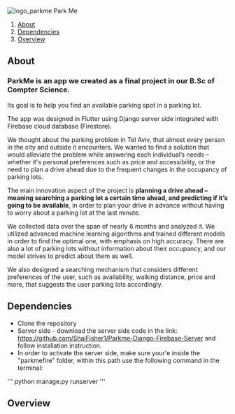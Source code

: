 ![logo_parkme](https://github.com/morsimantov/Park-Me/assets/92635551/ab4ac973-a207-432e-af1a-22d821800378)  Park Me

1. [About](#About)
2. [Dependencies](#Dependencies)
3. [Overview](#Overview)

## About

### ParkMe is an app we created as a final project in our B.Sc of Compter Science. 

Its goal is to help you find an available parking spot in a parking lot.

The app was designed in Flutter using Django server side integrated with Firebase cloud database (Firestore).

We thought about the parking problem in Tel Aviv, that almost every person in the city and outside it encounters. We wanted to find a solution that would alleviate the problem while answering each individual’s needs – whether it's personal preferences such as price and accessibility, or the need to plan a drive ahead due to the frequent changes in the occupancy of parking lots.

The main innovation aspect of the project is **planning a drive ahead – meaning searching a parking lot a certain time ahead, and predicting if it’s going to be available**, in order to plan your drive in advance without having to worry about a parking lot at the last minute. 

We collected data over the span of nearly 6 months and analyzed it. We utilized advanced machine learning algorithms and trained different models in order to find the optimal one, with emphasis on high accuracy. There are also a lot of parking lots without information about their occupancy, and our model strives to predict about them as well.

We also designed a searching mechanism that considers different preferences of the user, such as availability, walking distance, price and more, that suggests the user parking lots accordingly.


## Dependencies

* Clone the repository
* Server side - download the server side code in the link: https://github.com/ShaiFisher1/Parkme-Django-Firebase-Server and follow installation instruction.
* In order to activate the server side, make sure your'e inside the "parkmefire" folder, within this path use the following command in the terminal:

'''
python manage.py runserver
'''
  

## Overview
